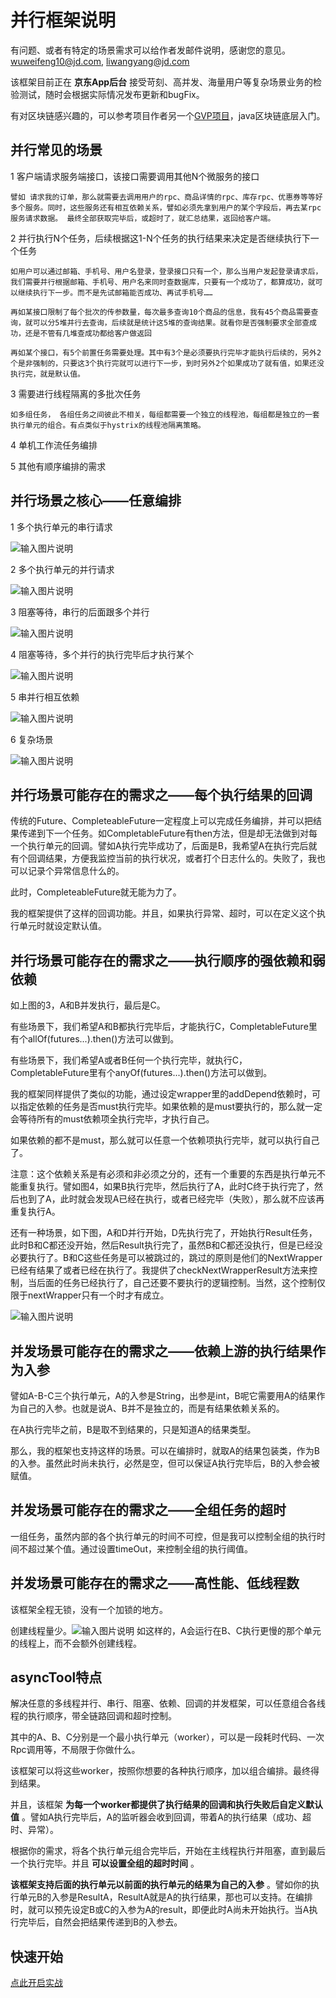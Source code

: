 # 并行框架说明
有问题、或者有特定的场景需求可以给作者发邮件说明，感谢您的意见。wuweifeng10@jd.com, liwangyang@jd.com

该框架目前正在 **京东App后台** 接受苛刻、高并发、海量用户等复杂场景业务的检验测试，随时会根据实际情况发布更新和bugFix。

有对区块链感兴趣的，可以参考项目作者另一个[GVP项目](https://gitee.com/tianyalei/md_blockchain)，java区块链底层入门。


## 并行常见的场景
1 客户端请求服务端接口，该接口需要调用其他N个微服务的接口

`譬如 请求我的订单，那么就需要去调用用户的rpc、商品详情的rpc、库存rpc、优惠券等等好多个服务。同时，这些服务还有相互依赖关系，譬如必须先拿到用户的某个字段后，再去某rpc服务请求数据。 最终全部获取完毕后，或超时了，就汇总结果，返回给客户端。`

2 并行执行N个任务，后续根据这1-N个任务的执行结果来决定是否继续执行下一个任务

`如用户可以通过邮箱、手机号、用户名登录，登录接口只有一个，那么当用户发起登录请求后，我们需要并行根据邮箱、手机号、用户名来同时查数据库，只要有一个成功了，都算成功，就可以继续执行下一步。而不是先试邮箱能否成功、再试手机号……`

`再如某接口限制了每个批次的传参数量，每次最多查询10个商品的信息，我有45个商品需要查询，就可以分5堆并行去查询，后续就是统计这5堆的查询结果。就看你是否强制要求全部查成功，还是不管有几堆查成功都给客户做返回`

`再如某个接口，有5个前置任务需要处理。其中有3个是必须要执行完毕才能执行后续的，另外2个是非强制的，只要这3个执行完就可以进行下一步，到时另外2个如果成功了就有值，如果还没执行完，就是默认值。`

3 需要进行线程隔离的多批次任务

`如多组任务， 各组任务之间彼此不相关，每组都需要一个独立的线程池，每组都是独立的一套执行单元的组合。有点类似于hystrix的线程池隔离策略。`

4 单机工作流任务编排

5 其他有顺序编排的需求

## 并行场景之核心——任意编排
1 多个执行单元的串行请求

![输入图片说明](https://images.gitee.com/uploads/images/2019/1226/092905_55771221_303698.png "屏幕截图.png")

2 多个执行单元的并行请求

![输入图片说明](https://images.gitee.com/uploads/images/2019/1226/092925_060c01a5_303698.png "屏幕截图.png")

3 阻塞等待，串行的后面跟多个并行

![输入图片说明](https://images.gitee.com/uploads/images/2019/1226/092935_5babe488_303698.png "屏幕截图.png")

4 阻塞等待，多个并行的执行完毕后才执行某个

![输入图片说明](https://images.gitee.com/uploads/images/2019/1226/092952_c5647879_303698.png "屏幕截图.png")

5 串并行相互依赖

![输入图片说明](https://images.gitee.com/uploads/images/2019/1226/093006_d8cd133c_303698.png "屏幕截图.png")

6 复杂场景

![输入图片说明](https://images.gitee.com/uploads/images/2019/1226/093023_357a2912_303698.png "屏幕截图.png")

## 并行场景可能存在的需求之——每个执行结果的回调
传统的Future、CompleteableFuture一定程度上可以完成任务编排，并可以把结果传递到下一个任务。如CompletableFuture有then方法，但是却无法做到对每一个执行单元的回调。譬如A执行完毕成功了，后面是B，我希望A在执行完后就有个回调结果，方便我监控当前的执行状况，或者打个日志什么的。失败了，我也可以记录个异常信息什么的。

此时，CompleteableFuture就无能为力了。

我的框架提供了这样的回调功能。并且，如果执行异常、超时，可以在定义这个执行单元时就设定默认值。

## 并行场景可能存在的需求之——执行顺序的强依赖和弱依赖
如上图的3，A和B并发执行，最后是C。

有些场景下，我们希望A和B都执行完毕后，才能执行C，CompletableFuture里有个allOf(futures...).then()方法可以做到。

有些场景下，我们希望A或者B任何一个执行完毕，就执行C，CompletableFuture里有个anyOf(futures...).then()方法可以做到。

我的框架同样提供了类似的功能，通过设定wrapper里的addDepend依赖时，可以指定依赖的任务是否must执行完毕。如果依赖的是must要执行的，那么就一定会等待所有的must依赖项全执行完毕，才执行自己。

如果依赖的都不是must，那么就可以任意一个依赖项执行完毕，就可以执行自己了。

注意：这个依赖关系是有必须和非必须之分的，还有一个重要的东西是执行单元不能重复执行。譬如图4，如果B执行完毕，然后执行了A，此时C终于执行完了，然后也到了A，此时就会发现A已经在执行，或者已经完毕（失败），那么就不应该再重复执行A。

还有一种场景，如下图，A和D并行开始，D先执行完了，开始执行Result任务，此时B和C都还没开始，然后Result执行完了，虽然B和C都还没执行，但是已经没必要执行了。B和C这些任务是可以被跳过的，跳过的原则是他们的NextWrapper已经有结果了或者已经在执行了。我提供了checkNextWrapperResult方法来控制，当后面的任务已经执行了，自己还要不要执行的逻辑控制。当然，这个控制仅限于nextWrapper只有一个时才有成立。

![输入图片说明](https://images.gitee.com/uploads/images/2020/0217/183223_de7e3fa7_303698.png "屏幕截图.png")

## 并发场景可能存在的需求之——依赖上游的执行结果作为入参
譬如A-B-C三个执行单元，A的入参是String，出参是int，B呢它需要用A的结果作为自己的入参。也就是说A、B并不是独立的，而是有结果依赖关系的。

在A执行完毕之前，B是取不到结果的，只是知道A的结果类型。

那么，我的框架也支持这样的场景。可以在编排时，就取A的结果包装类，作为B的入参。虽然此时尚未执行，必然是空，但可以保证A执行完毕后，B的入参会被赋值。

## 并发场景可能存在的需求之——全组任务的超时
一组任务，虽然内部的各个执行单元的时间不可控，但是我可以控制全组的执行时间不超过某个值。通过设置timeOut，来控制全组的执行阈值。

## 并发场景可能存在的需求之——高性能、低线程数
该框架全程无锁，没有一个加锁的地方。

创建线程量少。![输入图片说明](https://images.gitee.com/uploads/images/2019/1226/093227_9633e2a8_303698.png "屏幕截图.png")
如这样的，A会运行在B、C执行更慢的那个单元的线程上，而不会额外创建线程。
## asyncTool特点
解决任意的多线程并行、串行、阻塞、依赖、回调的并发框架，可以任意组合各线程的执行顺序，带全链路回调和超时控制。

其中的A、B、C分别是一个最小执行单元（worker），可以是一段耗时代码、一次Rpc调用等，不局限于你做什么。

该框架可以将这些worker，按照你想要的各种执行顺序，加以组合编排。最终得到结果。

并且，该框架 **为每一个worker都提供了执行结果的回调和执行失败后自定义默认值** 。譬如A执行完毕后，A的监听器会收到回调，带着A的执行结果（成功、超时、异常）。

根据你的需求，将各个执行单元组合完毕后，开始在主线程执行并阻塞，直到最后一个执行完毕。并且 **可以设置全组的超时时间** 。

 **该框架支持后面的执行单元以前面的执行单元的结果为自己的入参** 。譬如你的执行单元B的入参是ResultA，ResultA就是A的执行结果，那也可以支持。在编排时，就可以预先设定B或C的入参为A的result，即便此时A尚未开始执行。当A执行完毕后，自然会把结果传递到B的入参去。


## 快速开始
[点此开启实战](https://gitee.com/tianyalei/asyncTool/blob/master/QuickStart.md)


